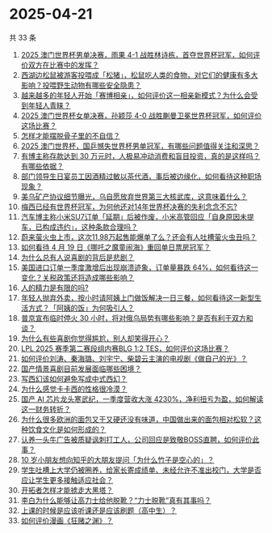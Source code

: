 # 2025-04-21

共 33 条

<!-- BEGIN -->
<!-- 最后更新时间 Mon Apr 21 2025 01:32:21 GMT+0800 (China Standard Time) -->

1. [2025 澳门世界杯男单决赛，雨果 4-1 战胜林诗栋，首夺世界杯冠军，如何评价双方在比赛中的发挥？](https://www.zhihu.com/search?q=https%3A%2F%2Fapi.zhihu.com%2Fquestions%2F1897326482793142122)
1. [西湖边松鼠被游客投喂成「松猪」，松鼠吃人类的食物，对它们的健康有多大影响？投喂野生动物有哪些安全隐患？](https://www.zhihu.com/search?q=https%3A%2F%2Fapi.zhihu.com%2Fquestions%2F1896577976344213449)
1. [越来越多的年轻人开始「赛博相亲」，如何评价这一相亲新模式？为什么会受到年轻人青睐？](https://www.zhihu.com/search?q=https%3A%2F%2Fapi.zhihu.com%2Fquestions%2F1896927799123599732)
1. [2025 澳门世界杯女单决赛，孙颖莎 4-0 战胜蒯曼卫冕世界杯冠军，如何评价这场比赛？](https://www.zhihu.com/search?q=https%3A%2F%2Fapi.zhihu.com%2Fquestions%2F1897317851846648448)
1. [怎样才能摆脱骨子里的不自信？](https://www.zhihu.com/search?q=https%3A%2F%2Fapi.zhihu.com%2Fquestions%2F327333707)
1. [2025 澳门世界杯，国乒憾失世界杯男单冠军，有哪些问题值得关注和深思？](https://www.zhihu.com/search?q=https%3A%2F%2Fapi.zhihu.com%2Fquestions%2F1897403105114546242)
1. [有博主称存款达到 30 万元时，人极易冲动消费和盲目投资，真的是这样吗？有哪些依据？](https://www.zhihu.com/search?q=https%3A%2F%2Fapi.zhihu.com%2Fquestions%2F1897028991606550872)
1. [部门领导生日宴员工因酒精过敏以茶代酒，事后被边缘化，如何看待这种职场现象？](https://www.zhihu.com/search?q=https%3A%2F%2Fapi.zhihu.com%2Fquestions%2F1896584057556559424)
1. [美乌矿产协议细节曝光，乌自愿放弃世界第三大核武库，这意味着什么？](https://www.zhihu.com/search?q=https%3A%2F%2Fapi.zhihu.com%2Fquestions%2F1896897736198022026)
1. [梅西已经有世界杯冠军，为何他还对14年世界杯决赛的失利念念不忘?](https://www.zhihu.com/search?q=https%3A%2F%2Fapi.zhihu.com%2Fquestions%2F1896663699822978704)
1. [汽车博主称小米SU7订单「延期」后被作废，小米高管回应「自身原因未提车，已构成违约」，这种条款合理吗？](https://www.zhihu.com/search?q=https%3A%2F%2Fapi.zhihu.com%2Fquestions%2F1896285158291780054)
1. [蔚来萤火虫上市，这次11.98万起售能爆单了么？还会有人吐槽萤火虫丑吗？](https://www.zhihu.com/search?q=https%3A%2F%2Fapi.zhihu.com%2Fquestions%2F1897034381404635674)
1. [如何看待 4 月 19 日《哪吒之魔童闹海》重回单日票房冠军？](https://www.zhihu.com/search?q=https%3A%2F%2Fapi.zhihu.com%2Fquestions%2F1897100503999038281)
1. [为什么总有人说喜剧的背后是悲剧？](https://www.zhihu.com/search?q=https%3A%2F%2Fapi.zhihu.com%2Fquestions%2F5585783621)
1. [美国进口订单一季度激增后出现崩溃迹象，订单量暴跌 64%，如何看待这一变化？关税政策还将造成哪些影响？](https://www.zhihu.com/search?q=https%3A%2F%2Fapi.zhihu.com%2Fquestions%2F1895759384287614462)
1. [人的精力是有限的吗?](https://www.zhihu.com/search?q=https%3A%2F%2Fapi.zhihu.com%2Fquestions%2F22592222)
1. [年轻人抛弃外卖，按小时请阿姨上门做饭解决一日三餐，如何看待这一新型生活方式？「阿姨的饭」为何吸引人？](https://www.zhihu.com/search?q=https%3A%2F%2Fapi.zhihu.com%2Fquestions%2F1896530518339719449)
1. [普京宣布临时停火 30 小时，将对俄乌局势有哪些影响？是否有利于双方和谈？](https://www.zhihu.com/search?q=https%3A%2F%2Fapi.zhihu.com%2Fquestions%2F1897050910733070664)
1. [为什么有些喜剧你觉得尴尬，别人却笑得开心？](https://www.zhihu.com/search?q=https%3A%2F%2Fapi.zhihu.com%2Fquestions%2F1895257996147274718)
1. [LPL 2025 赛季第二赛段组内赛BLG 1:2 TES，如何评价这场比赛？](https://www.zhihu.com/search?q=https%3A%2F%2Fapi.zhihu.com%2Fquestions%2F1897334435847836713)
1. [如何评价刘涛、秦海璐、刘宇宁、柴碧云主演的电视剧《做自己的光》？](https://www.zhihu.com/search?q=https%3A%2F%2Fapi.zhihu.com%2Fquestions%2F612537994)
1. [国产情景喜剧目前发展面临哪些困境？](https://www.zhihu.com/search?q=https%3A%2F%2Fapi.zhihu.com%2Fquestions%2F548651379)
1. [写西幻该如何避免写成中式西幻？](https://www.zhihu.com/search?q=https%3A%2F%2Fapi.zhihu.com%2Fquestions%2F1895120035707609652)
1. [为什么感觉卡卡西的性格很冷漠？](https://www.zhihu.com/search?q=https%3A%2F%2Fapi.zhihu.com%2Fquestions%2F414705001)
1. [国产 AI 芯片龙头寒武纪，一季度营收大涨 4230%，净利扭亏为盈，如何解读这一财务转折？](https://www.zhihu.com/search?q=https%3A%2F%2Fapi.zhihu.com%2Fquestions%2F1896927865347502587)
1. [为什么很多欧洲的面包又干又硬还没有味道，中国做出来的面包相对松软？这种饮食文化是如何形成的？](https://www.zhihu.com/search?q=https%3A%2F%2Fapi.zhihu.com%2Fquestions%2F1895488918331319781)
1. [认养一头牛广告被质疑讽刺打工人，公司回应是致敬BOSS直聘，如何评价此事？](https://www.zhihu.com/search?q=https%3A%2F%2Fapi.zhihu.com%2Fquestions%2F1896165436770469495)
1. [10 岁小朋友想向知乎的大朋友提问「为什么竹子是空心的」？](https://www.zhihu.com/search?q=https%3A%2F%2Fapi.zhihu.com%2Fquestions%2F1892318455786624679)
1. [学生吐槽上大学仍被圈养，给家长寄成绩单、未经允许不准出校门，大学是否应让学生更多接触适应社会？](https://www.zhihu.com/search?q=https%3A%2F%2Fapi.zhihu.com%2Fquestions%2F1896950792394601476)
1. [开拓者怎样才能掳走大黑塔？](https://www.zhihu.com/search?q=https%3A%2F%2Fapi.zhihu.com%2Fquestions%2F1894094297533486914)
1. [李白为什么能够让高力士给他脱靴？“力士脱靴”真有其事吗？](https://www.zhihu.com/search?q=https%3A%2F%2Fapi.zhihu.com%2Fquestions%2F316317572)
1. [上课的时候是应该听课还是应该刷题（高中生）？](https://www.zhihu.com/search?q=https%3A%2F%2Fapi.zhihu.com%2Fquestions%2F421932523)
1. [如何评价漫画《狂赌之渊》？](https://www.zhihu.com/search?q=https%3A%2F%2Fapi.zhihu.com%2Fquestions%2F37090902)

<!-- END -->
